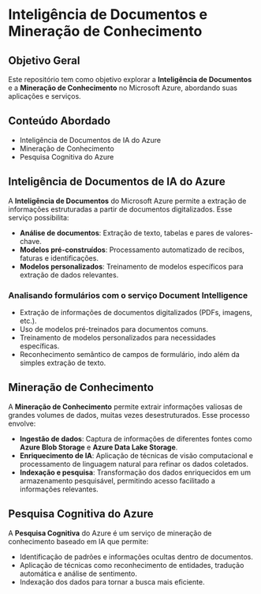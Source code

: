 # Inteligência de Documentos e Mineração de Conhecimento

## Objetivo Geral
Este repositório tem como objetivo explorar a **Inteligência de Documentos** e a **Mineração de Conhecimento** no Microsoft Azure, abordando suas aplicações e serviços.

## Conteúdo Abordado
- Inteligência de Documentos de IA do Azure
- Mineração de Conhecimento
- Pesquisa Cognitiva do Azure

## Inteligência de Documentos de IA do Azure
A **Inteligência de Documentos** do Microsoft Azure permite a extração de informações estruturadas a partir de documentos digitalizados. Esse serviço possibilita:
- **Análise de documentos**: Extração de texto, tabelas e pares de valores-chave.
- **Modelos pré-construídos**: Processamento automatizado de recibos, faturas e identificações.
- **Modelos personalizados**: Treinamento de modelos específicos para extração de dados relevantes.

### Analisando formulários com o serviço Document Intelligence
- Extração de informações de documentos digitalizados (PDFs, imagens, etc.).
- Uso de modelos pré-treinados para documentos comuns.
- Treinamento de modelos personalizados para necessidades específicas.
- Reconhecimento semântico de campos de formulário, indo além da simples extração de texto.

## Mineração de Conhecimento
A **Mineração de Conhecimento** permite extrair informações valiosas de grandes volumes de dados, muitas vezes desestruturados. Esse processo envolve:
- **Ingestão de dados**: Captura de informações de diferentes fontes como **Azure Blob Storage** e **Azure Data Lake Storage**.
- **Enriquecimento de IA**: Aplicação de técnicas de visão computacional e processamento de linguagem natural para refinar os dados coletados.
- **Indexação e pesquisa**: Transformação dos dados enriquecidos em um armazenamento pesquisável, permitindo acesso facilitado a informações relevantes.

## Pesquisa Cognitiva do Azure
A **Pesquisa Cognitiva** do Azure é um serviço de mineração de conhecimento baseado em IA que permite:
- Identificação de padrões e informações ocultas dentro de documentos.
- Aplicação de técnicas como reconhecimento de entidades, tradução automática e análise de sentimento.
- Indexação dos dados para tornar a busca mais eficiente.
